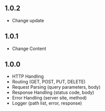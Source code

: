 ## 1.0.2
- Change update

## 1.0.1
- Change Content

## 1.0.0
- HTTP Handling
- Routing (GET, POST, PUT, DELETE)
- Request Parsing (query parameters, body)
- Response Handling (status code, body)
- Error Handling (server site, method)
- Logger (path list, error, response)